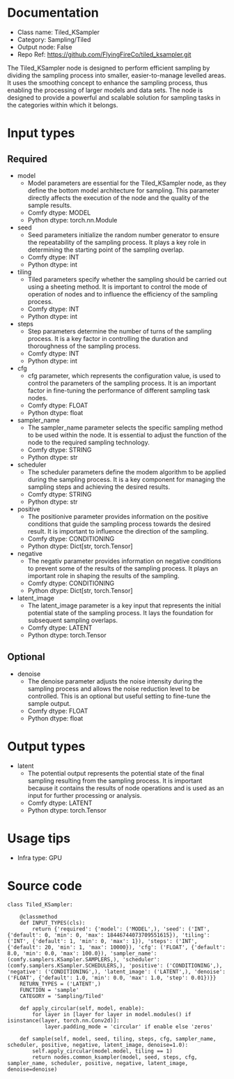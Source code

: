# Documentation
- Class name: Tiled_KSampler
- Category: Sampling/Tiled
- Output node: False
- Repo Ref: https://github.com/FlyingFireCo/tiled_ksampler.git

The Tiled_KSampler node is designed to perform efficient sampling by dividing the sampling process into smaller, easier-to-manage levelled areas. It uses the smoothing concept to enhance the sampling process, thus enabling the processing of larger models and data sets. The node is designed to provide a powerful and scalable solution for sampling tasks in the categories within which it belongs.

# Input types
## Required
- model
    - Model parameters are essential for the Tiled_KSampler node, as they define the bottom model architecture for sampling. This parameter directly affects the execution of the node and the quality of the sample results.
    - Comfy dtype: MODEL
    - Python dtype: torch.nn.Module
- seed
    - Seed parameters initialize the random number generator to ensure the repeatability of the sampling process. It plays a key role in determining the starting point of the sampling overlap.
    - Comfy dtype: INT
    - Python dtype: int
- tiling
    - Tiled parameters specify whether the sampling should be carried out using a sheeting method. It is important to control the mode of operation of nodes and to influence the efficiency of the sampling process.
    - Comfy dtype: INT
    - Python dtype: int
- steps
    - Step parameters determine the number of turns of the sampling process. It is a key factor in controlling the duration and thoroughness of the sampling process.
    - Comfy dtype: INT
    - Python dtype: int
- cfg
    - cfg parameter, which represents the configuration value, is used to control the parameters of the sampling process. It is an important factor in fine-tuning the performance of different sampling task nodes.
    - Comfy dtype: FLOAT
    - Python dtype: float
- sampler_name
    - The sampler_name parameter selects the specific sampling method to be used within the node. It is essential to adjust the function of the node to the required sampling technology.
    - Comfy dtype: STRING
    - Python dtype: str
- scheduler
    - The scheduler parameters define the modem algorithm to be applied during the sampling process. It is a key component for managing the sampling steps and achieving the desired results.
    - Comfy dtype: STRING
    - Python dtype: str
- positive
    - The positionive parameter provides information on the positive conditions that guide the sampling process towards the desired result. It is important to influence the direction of the sampling.
    - Comfy dtype: CONDITIONING
    - Python dtype: Dict[str, torch.Tensor]
- negative
    - The negativ parameter provides information on negative conditions to prevent some of the results of the sampling process. It plays an important role in shaping the results of the sampling.
    - Comfy dtype: CONDITIONING
    - Python dtype: Dict[str, torch.Tensor]
- latent_image
    - The latent_image parameter is a key input that represents the initial potential state of the sampling process. It lays the foundation for subsequent sampling overlaps.
    - Comfy dtype: LATENT
    - Python dtype: torch.Tensor
## Optional
- denoise
    - The denoise parameter adjusts the noise intensity during the sampling process and allows the noise reduction level to be controlled. This is an optional but useful setting to fine-tune the sample output.
    - Comfy dtype: FLOAT
    - Python dtype: float

# Output types
- latent
    - The potential output represents the potential state of the final sampling resulting from the sampling process. It is important because it contains the results of node operations and is used as an input for further processing or analysis.
    - Comfy dtype: LATENT
    - Python dtype: torch.Tensor

# Usage tips
- Infra type: GPU

# Source code
```
class Tiled_KSampler:

    @classmethod
    def INPUT_TYPES(cls):
        return {'required': {'model': ('MODEL',), 'seed': ('INT', {'default': 0, 'min': 0, 'max': 18446744073709551615}), 'tiling': ('INT', {'default': 1, 'min': 0, 'max': 1}), 'steps': ('INT', {'default': 20, 'min': 1, 'max': 10000}), 'cfg': ('FLOAT', {'default': 8.0, 'min': 0.0, 'max': 100.0}), 'sampler_name': (comfy.samplers.KSampler.SAMPLERS,), 'scheduler': (comfy.samplers.KSampler.SCHEDULERS,), 'positive': ('CONDITIONING',), 'negative': ('CONDITIONING',), 'latent_image': ('LATENT',), 'denoise': ('FLOAT', {'default': 1.0, 'min': 0.0, 'max': 1.0, 'step': 0.01})}}
    RETURN_TYPES = ('LATENT',)
    FUNCTION = 'sample'
    CATEGORY = 'Sampling/Tiled'

    def apply_circular(self, model, enable):
        for layer in [layer for layer in model.modules() if isinstance(layer, torch.nn.Conv2d)]:
            layer.padding_mode = 'circular' if enable else 'zeros'

    def sample(self, model, seed, tiling, steps, cfg, sampler_name, scheduler, positive, negative, latent_image, denoise=1.0):
        self.apply_circular(model.model, tiling == 1)
        return nodes.common_ksampler(model, seed, steps, cfg, sampler_name, scheduler, positive, negative, latent_image, denoise=denoise)
```